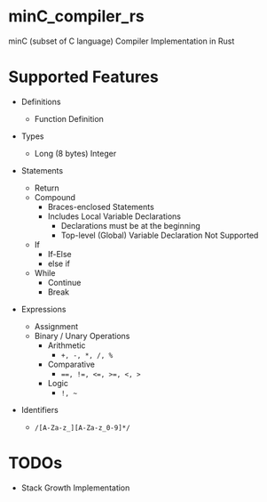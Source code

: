# minC_compiler_rs
minC (subset of C language) Compiler Implementation in Rust

# Supported Features
- Definitions
    - Function Definition

- Types
    - Long (8 bytes) Integer

- Statements
    - Return
    - Compound
        - Braces-enclosed Statements
        - Includes Local Variable Declarations
            - Declarations must be at the beginning
            - Top-level (Global) Variable Declaration Not Supported
    - If
        - If-Else
        - else if
    - While
        - Continue
        - Break

- Expressions
    - Assignment
    - Binary / Unary Operations
        - Arithmetic
            - `+, -, *, /, %`
        - Comparative
            - `==, !=, <=, >=, <, >`
        - Logic
            - `!, ~`

- Identifiers
    - `/[A-Za-z_][A-Za-z_0-9]*/`


# TODOs
- Stack Growth Implementation